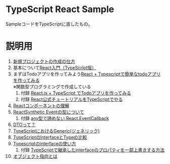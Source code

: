 # TypeScript React Sample

SampleコードをTypeScriptに直したもの。

# 説明用

1. [新規プロジェクトの作成の仕方](https://qiita.com/sunnyG/items/05c2e9381d6ba2d9fccf)
2. 基本について[React入門（TypeScript版）](https://www.webopixel.net/javascript/1588.html)
3. まずはTodoアプリを作ってみよう[React + Typescriptで簡単なtodoアプリを作ってみる](https://qiita.com/Kage_/items/46de2b78a17ae4b18291)  
   ※関数型プログラミングで作成している  
   1. 付録 [React.js + TypeScript でTodoアプリを作ってみる](https://www.webopixel.net/javascript/1598.html)  
   2. 付録 [React公式チュートリアルをTypeScriptでやる](https://note.com/tkugimot/n/nf7fe751298b1)
4. [Reactコンポーネントの理解](https://qiita.com/sangotaro/items/3ea63110517a1b66745b)
5. [ReactSynthetic Eventの型について](https://qiita.com/natsuhiko/items/5d2a526a217e05162a0a)
   1. 付録 [any型で諦めない React.EventCallback](https://qiita.com/Takepepe/items/f1ba99a7ca7e66290f24)
6. [DTOって？](http://e-words.jp/w/DTO.html#:~:text=DTO%E3%81%A8%E3%81%AF%E3%80%81%E3%82%AA%E3%83%96%E3%82%B8%E3%82%A7%E3%82%AF%E3%83%88%E6%8C%87%E5%90%91,%E6%B8%A1%E3%81%99%E9%9A%9B%E3%81%AB%E7%94%A8%E3%81%84%E3%82%89%E3%82%8C%E3%82%8B%E3%80%82)
7. [TypeScriptにおけるGeneric(ジェネリック)](https://qiita.com/k-penguin-sato/items/9baa959e8919157afcd4)
8. [TypeScriptのInterfaceとTypeの比較](https://qiita.com/tkrkt/items/d01b96363e58a7df830e)
9. [Typescriptのinterfaceの使い方](https://qiita.com/nogson/items/86b47ee6947f505f6a7b)  
   1. 付録 [TypeScriptで継承したinterfaceのプロパティを一部上書きする方法](https://tech-1natsu.hatenablog.com/entry/2019/02/09/014218)
10. [オブジェクト指向とは](https://eng-entrance.com/what-oop)
